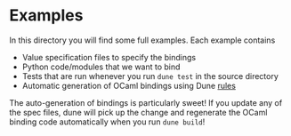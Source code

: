 # Examples

In this directory you will find some full examples.  Each example contains

* Value specification files to specify the bindings
* Python code/modules that we want to bind
* Tests that are run whenever you run `dune test` in the source directory
* Automatic generation of OCaml bindings using Dune [rules](https://dune.readthedocs.io/en/stable/dune-files.html#rule)

The auto-generation of bindings is particularly sweet!  If you update any of the spec files, dune will pick up the change and regenerate the OCaml binding code automatically when you run `dune build`!
